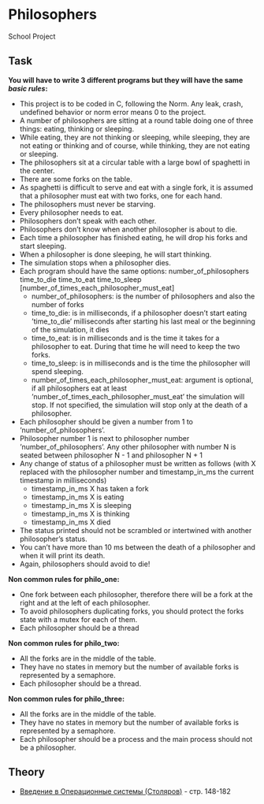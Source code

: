 # Philosophers
School Project

## Task

**You will have to write 3 different programs but they will have the same _basic rules_:**
- This project is to be coded in C, following the Norm. Any leak, crash, undefined
behavior or norm error means 0 to the project.
- A number of philosophers are sitting at a round table doing one of three things:
eating, thinking or sleeping.
- While eating, they are not thinking or sleeping, while sleeping, they are not eating
or thinking and of course, while thinking, they are not eating or sleeping.
- The philosophers sit at a circular table with a large bowl of spaghetti in the center.
- There are some forks on the table.
- As spaghetti is difficult to serve and eat with a single fork, it is assumed that a
philosopher must eat with two forks, one for each hand.
- The philosophers must never be starving.
- Every philosopher needs to eat.
- Philosophers don’t speak with each other.
- Philosophers don’t know when another philosopher is about to die.
- Each time a philosopher has finished eating, he will drop his forks and start sleeping.
- When a philosopher is done sleeping, he will start thinking.
- The simulation stops when a philosopher dies.
- Each program should have the same options: number_of_philosophers time_to_die
time_to_eat time_to_sleep [number_of_times_each_philosopher_must_eat]
	- number_of_philosophers: is the number of philosophers and also the number of forks
	- time_to_die: is in milliseconds, if a philosopher doesn’t start eating ’time_to_die’ milliseconds after starting his last meal or the beginning of the simulation, it dies
	- time_to_eat: is in milliseconds and is the time it takes for a philosopher to eat. During that time he will need to keep the two forks.
	- time_to_sleep: is in milliseconds and is the time the philosopher will spend sleeping.
	- number_of_times_each_philosopher_must_eat: argument is optional, if all philosophers eat at least ’number_of_times_each_philosopher_must_eat’ the simulation will stop. If not specified, the simulation will stop only at the death of a philosopher.
- Each philosopher should be given a number from 1 to ’number_of_philosophers’.
- Philosopher number 1 is next to philosopher number ’number_of_philosophers’.
Any other philosopher with number N is seated between philosopher N - 1 and
philosopher N + 1
- Any change of status of a philosopher must be written as follows (with X replaced
with the philosopher number and timestamp_in_ms the current timestamp in milliseconds)
	- timestamp_in_ms X has taken a fork
	- timestamp_in_ms X is eating
	- timestamp_in_ms X is sleeping
	- timestamp_in_ms X is thinking
	- timestamp_in_ms X died
- The status printed should not be scrambled or intertwined with another philosopher’s status.
- You can’t have more than 10 ms between the death of a philosopher and when it
will print its death.
- Again, philosophers should avoid to die!

**Non common rules for philo_one:**
- One fork between each philosopher, therefore there will be a fork at the right and
at the left of each philosopher.
- To avoid philosophers duplicating forks, you should protect the forks state with a
mutex for each of them.
- Each philosopher should be a thread

**Non common rules for philo_two:**
- All the forks are in the middle of the table.
- They have no states in memory but the number of available forks is represented by
a semaphore.
- Each philosopher should be a thread.

**Non common rules for philo_three:**
- All the forks are in the middle of the table.
- They have no states in memory but the number of available forks is represented by
a semaphore.
- Each philosopher should be a process and the main process should not be a philosopher.

## Theory
- [Введение в Операционные системы (Столяров)](http://www.stolyarov.info/books/pdf/osintro.pdf) - стр. 148-182



